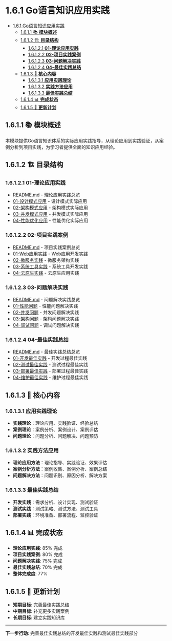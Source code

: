 # 1.6.1 Go语言知识应用实践

<!-- TOC START -->
- [1.6.1 Go语言知识应用实践](#161-go语言知识应用实践)
  - [1.6.1.1 📚 **模块概述**](#1611--模块概述)
  - [1.6.1.2 🏗️ **目录结构**](#1612-️-目录结构)
    - [1.6.1.2.1 **01-理论应用实践**](#16121-01-理论应用实践)
    - [1.6.1.2.2 **02-项目实践案例**](#16122-02-项目实践案例)
    - [1.6.1.2.3 **03-问题解决实践**](#16123-03-问题解决实践)
    - [1.6.1.2.4 **04-最佳实践总结**](#16124-04-最佳实践总结)
  - [1.6.1.3 🎯 **核心内容**](#1613--核心内容)
    - [1.6.1.3.1 **应用实践理论**](#16131-应用实践理论)
    - [1.6.1.3.2 **实践方法应用**](#16132-实践方法应用)
    - [1.6.1.3.3 **最佳实践总结**](#16133-最佳实践总结)
  - [1.6.1.4 📊 **完成状态**](#1614--完成状态)
  - [1.6.1.5 🔄 **更新计划**](#1615--更新计划)
<!-- TOC END -->

## 1.6.1.1 📚 **模块概述**

本模块提供Go语言知识体系的实际应用实践指导，从理论应用到实践验证，从案例分析到项目实践，为学习者提供全面的知识应用经验。

## 1.6.1.2 🏗️ **目录结构**

### 1.6.1.2.1 **01-理论应用实践**

- [README.md](01-理论应用实践/README.md) - 理论应用实践总览
- [01-设计模式应用](01-理论应用实践/01-设计模式应用/) - 设计模式实际应用
- [02-架构模式应用](01-理论应用实践/02-架构模式应用/) - 架构模式实际应用
- [03-并发模式应用](01-理论应用实践/03-并发模式应用/) - 并发模式实际应用
- [04-性能优化应用](01-理论应用实践/04-性能优化应用/) - 性能优化实际应用

### 1.6.1.2.2 **02-项目实践案例**

- [README.md](02-项目实践案例/README.md) - 项目实践案例总览
- [01-Web应用实践](02-项目实践案例/01-Web应用实践/) - Web应用开发实践
- [02-微服务实践](02-项目实践案例/02-微服务实践/) - 微服务架构实践
- [03-系统工具实践](02-项目实践案例/03-系统工具实践/) - 系统工具开发实践
- [04-云原生实践](02-项目实践案例/04-云原生实践/) - 云原生应用实践

### 1.6.1.2.3 **03-问题解决实践**

- [README.md](03-问题解决实践/README.md) - 问题解决实践总览
- [01-性能问题](03-问题解决实践/01-性能问题/) - 性能问题解决实践
- [02-并发问题](03-问题解决实践/02-并发问题/) - 并发问题解决实践
- [03-架构问题](03-问题解决实践/03-架构问题/) - 架构问题解决实践
- [04-调试问题](03-问题解决实践/04-调试问题/) - 调试问题解决实践

### 1.6.1.2.4 **04-最佳实践总结**

- [README.md](04-最佳实践总结/README.md) - 最佳实践总结总览
- [01-开发最佳实践](04-最佳实践总结/01-开发最佳实践/) - 开发过程最佳实践
- [02-测试最佳实践](04-最佳实践总结/02-测试最佳实践/) - 测试过程最佳实践
- [03-部署最佳实践](04-最佳实践总结/03-部署最佳实践/) - 部署过程最佳实践
- [04-维护最佳实践](04-最佳实践总结/04-维护最佳实践/) - 维护过程最佳实践

## 1.6.1.3 🎯 **核心内容**

### 1.6.1.3.1 **应用实践理论**

- **实践理论**：理论应用、实践验证、经验总结
- **案例理论**：案例分析、案例设计、案例评估
- **问题理论**：问题分析、问题解决、问题预防

### 1.6.1.3.2 **实践方法应用**

- **理论应用方法**：理论指导、实践验证、效果评估
- **案例分析方法**：案例收集、案例分析、案例总结
- **问题解决方法**：问题识别、原因分析、解决方案

### 1.6.1.3.3 **最佳实践总结**

- **开发实践**：需求分析、设计实现、测试验证
- **测试实践**：测试策略、测试方法、测试工具
- **部署实践**：环境准备、部署流程、监控验证

## 1.6.1.4 📊 **完成状态**

- **理论应用实践**: 85% 完成
- **项目实践案例**: 80% 完成
- **问题解决实践**: 75% 完成
- **最佳实践总结**: 70% 完成
- **整体完成度**: 77%

## 1.6.1.5 🔄 **更新计划**

- **短期目标**: 完善最佳实践总结
- **中期目标**: 补充更多实践案例
- **长期目标**: 建立实践知识库

---

**下一步行动**: 完善最佳实践总结的开发最佳实践和测试最佳实践部分
